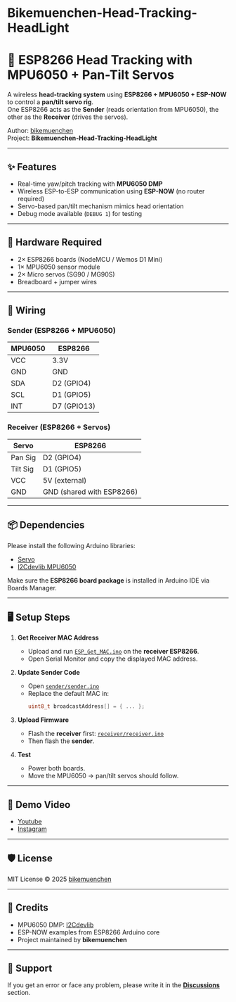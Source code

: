 # Bikemuenchen-Head-Tracking-HeadLight

# 🎯 ESP8266 Head Tracking with MPU6050 + Pan-Tilt Servos

A wireless **head-tracking system** using **ESP8266 + MPU6050 + ESP-NOW** to control a **pan/tilt servo rig**.  
One ESP8266 acts as the **Sender** (reads orientation from MPU6050), the other as the **Receiver** (drives the servos).  

Author: [bikemuenchen](https://github.com/bikemuenchen)  
Project: **Bikemuenchen-Head-Tracking-HeadLight**

---

## ✨ Features
- Real-time yaw/pitch tracking with **MPU6050 DMP**  
- Wireless ESP-to-ESP communication using **ESP-NOW** (no router required)  
- Servo-based pan/tilt mechanism mimics head orientation  
- Debug mode available (`DEBUG 1`) for testing  

---

## 🧩 Hardware Required
- 2× ESP8266 boards (NodeMCU / Wemos D1 Mini)  
- 1× MPU6050 sensor module  
- 2× Micro servos (SG90 / MG90S)  
- Breadboard + jumper wires  

---

## 🔌 Wiring

### Sender (ESP8266 + MPU6050)
| MPU6050 | ESP8266 |
|---------|---------|
| VCC     | 3.3V    |
| GND     | GND     |
| SDA     | D2 (GPIO4) |
| SCL     | D1 (GPIO5) |
| INT     | D7 (GPIO13) |

### Receiver (ESP8266 + Servos)
| Servo   | ESP8266 |
|---------|---------|
| Pan Sig | D2 (GPIO4) |
| Tilt Sig| D1 (GPIO5) |
| VCC     | 5V (external) |
| GND     | GND (shared with ESP8266) |

---

## 📦 Dependencies

Please install the following Arduino libraries:

- [Servo](https://github.com/arduino-libraries/Servo)  
- [I2Cdevlib MPU6050](https://github.com/jrowberg/i2cdevlib/tree/master/Arduino/MPU6050)  

Make sure the **ESP8266 board package** is installed in Arduino IDE via Boards Manager.

---

## 🖥️ Setup Steps

1. **Get Receiver MAC Address**  
   - Upload and run [`ESP_Get_MAC.ino`](code/ESP_Get_MAC/ESP_Get_MAC.ino) on the **receiver ESP8266**.  
   - Open Serial Monitor and copy the displayed MAC address.  

2. **Update Sender Code**  
   - Open [`sender/sender.ino`](code/ESP8266_Sender_code/ESP8266_Sender_code.ino)  
   - Replace the default MAC in:  
     ```cpp
     uint8_t broadcastAddress[] = { ... }; 
     ```

3. **Upload Firmware**  
   - Flash the **receiver** first: [`receiver/receiver.ino`](code/ESP8266_Receive_code/ESP8266_Receive_code.ino)  
   - Then flash the **sender**.  

4. **Test**  
   - Power both boards.  
   - Move the MPU6050 → pan/tilt servos should follow.  

---

## 📐 Demo Video
- [Youtube](https://www.youtube.com/shorts/tne_76oB_q0)
- [Instagram](https://www.instagram.com/reel/DOG8mxtjeJE/?igsh=ZHh2eHZ5Znh1OGZ4)

---

## 🛡️ License
MIT License © 2025 [bikemuenchen](https://github.com/bikemuenchen)  

---

## 🙌 Credits
- MPU6050 DMP: [I2Cdevlib](https://github.com/jrowberg/i2cdevlib)  
- ESP-NOW examples from ESP8266 Arduino core  
- Project maintained by **bikemuenchen**  

---

## 💬 Support
If you get an error or face any problem, please write it in the **[Discussions](../../discussions)** section.

